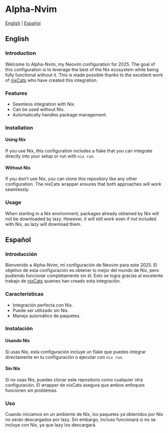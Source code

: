 # Alpha-Nvim

[English](#english) | [Español](#español)

## English

### Introduction

Welcome to Alpha-Nvim, my Neovim configuration for 2025. The goal of this configuration is to leverage the best of the Nix ecosystem while being fully functional without it. This is made possible thanks to the excellent work of [nixCats](https://github.com/BirdeeHub/nixCats-nvim) who have created this integration.

### Features

- Seamless integration with Nix.
- Can be used without Nix.
- Automatically handles package management.

### Installation

#### Using Nix

If you use Nix, this configuration includes a flake that you can integrate directly into your setup or run with `nix run`.

#### Without Nix

If you don't use Nix, you can clone this repository like any other configuration. The nixCats wrapper ensures that both approaches will work seamlessly.

### Usage

When starting in a Nix environment, packages already obtained by Nix will not be downloaded by lazy. However, it will still work even if not included with Nix, as lazy will download them.

## Español

### Introducción

Bienvenido a Alpha-Nvim, mi configuración de Neovim para este 2025. El objetivo de esta configuración es obtener lo mejor del mundo de Nix, pero pudiendo funcionar completamente sin él. Esto se logra gracias al excelente trabajo de [nixCats](https://github.com/BirdeeHub/nixCats-nvim) quienes han creado esta integración.

### Características

- Integración perfecta con Nix.
- Puede ser utilizado sin Nix.
- Manejo automático de paquetes.

### Instalación

#### Usando Nix

Si usas Nix, esta configuración incluye un flake que puedes integrar directamente en tu configuración o ejecutar con `nix run`.

#### Sin Nix

Si no usas Nix, puedes clonar este repositorio como cualquier otra configuración. El wrapper de nixCats asegura que ambos enfoques funcionen sin problemas.

### Uso

Cuando iniciamos en un ambiente de Nix, los paquetes ya obtenidos por Nix no serán descargados por lazy. Sin embargo, incluso funcionará si no se incluye con Nix, ya que lazy los descargará.
